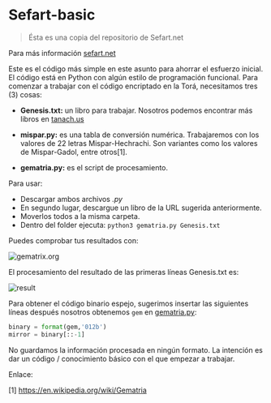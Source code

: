 # Sefart-basic

> Ésta es una copia del repositorio de Sefart.net

Para más información [sefart.net](https://sefart.net/metodologia/)

Este es el código más simple en este asunto para ahorrar el esfuerzo inicial.
El código está en Python con algún estilo de programación funcional.
Para comenzar a trabajar con el código encriptado en la Torá, necesitamos tres (3) cosas:

- **Genesis.txt:** un libro para trabajar.
  Nosotros podemos encontrar más libros en [tanach.us](https://tanach.us/Server.txt?Genesis*&content=Consonants)

- **mispar.py:** es una tabla de conversión numérica.
Trabajaremos con los valores de 22 letras Mispar-Hechrachi.
Son variantes como los valores de Mispar-Gadol, entre otros[1].

- **gematria.py:** es el script de procesamiento.

Para usar:
- Descargar ambos archivos *.py*
- En segundo lugar, descargue un libro de la URL sugerida anteriormente.
- Moverlos todos a la misma carpeta.
- Dentro del folder ejecuta:
  `python3 gematria.py Genesis.txt`

Puedes comprobar tus resultados con:

![gematrix.org](https://raw.githubusercontent.com/giancarlocp/sefart-basic/master/img/gematrix.org.png)

El procesamiento del resultado de las primeras líneas  Genesis.txt es:

![result](https://raw.githubusercontent.com/giancarlocp/sefart-basic/master/img/result-example.png)

Para obtener el código binario espejo, sugerimos insertar las siguientes líneas después
nosotros obtenemos `gem` en [gematria.py](https://github.com/giancarlocp/sefart-basic/blob/master/gematria.py#L23):
```python
binary = format(gem,'012b')
mirror = binary[::-1]
```

No guardamos la información procesada en ningún formato.
La intención es dar un código / conocimiento básico con el que empezar a trabajar.

Enlace:

[1] https://en.wikipedia.org/wiki/Gematria
